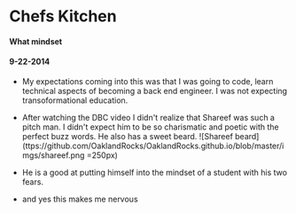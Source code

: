 <!-- This template is in markdown, not html, so
  it will not render beautifully when you copy and
  paste it into your github.io site, but it will at
  least be published. Next week you'll be creating a
  blog template using HTML and CSS and you'll be able
  to copy and paste the blog posts from week 1 in there
  to make them pretty next week.

  For now, please replace the title, subtitle (if desired),
  and date with the text you would like. Markdown is pretty
  simple, so you can just feel free to type. =) -->


# Chefs Kitchen
#### What mindset
#### 9-22-2014

* My expectations coming into this was that I was going to code, learn technical aspects of becoming a back end engineer.  I was not expecting transoformational education.

* After watching the DBC video I didn't realize that Shareef was such a pitch man.  I didn't expect him to be so charismatic and poetic with the perfect buzz words.  He also has a sweet beard.
![Shareef beard](ttps://github.com/OaklandRocks/OaklandRocks.github.io/blob/master/imgs/shareef.png =250px)

* He is a good at putting himself into the mindset of a student with his two fears.

* and yes this makes me nervous

